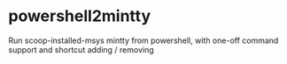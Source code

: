 # powershell2mintty
Run scoop-installed-msys mintty from powershell, with one-off command support and shortcut adding / removing

